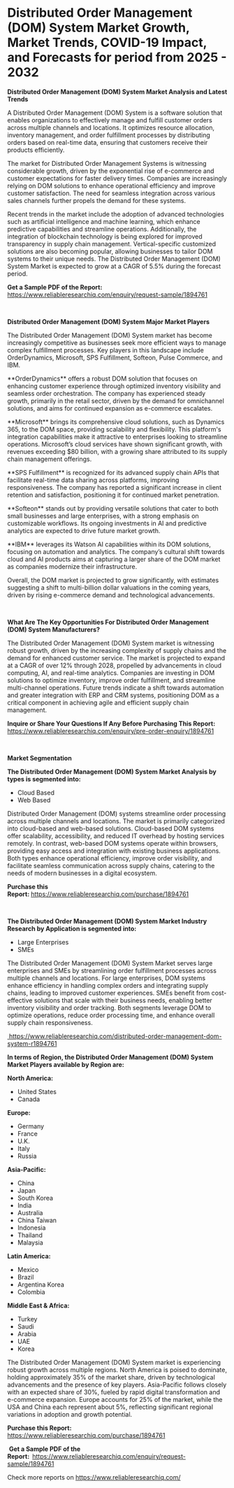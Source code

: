 <p><h1>Distributed Order Management (DOM) System Market Growth, Market Trends, COVID-19 Impact, and Forecasts for period from 2025 - 2032</h1></p><p><strong>Distributed Order Management (DOM) System Market Analysis and Latest Trends</strong></p>
<p><p>A Distributed Order Management (DOM) System is a software solution that enables organizations to effectively manage and fulfill customer orders across multiple channels and locations. It optimizes resource allocation, inventory management, and order fulfillment processes by distributing orders based on real-time data, ensuring that customers receive their products efficiently. </p><p>The market for Distributed Order Management Systems is witnessing considerable growth, driven by the exponential rise of e-commerce and customer expectations for faster delivery times. Companies are increasingly relying on DOM solutions to enhance operational efficiency and improve customer satisfaction. The need for seamless integration across various sales channels further propels the demand for these systems. </p><p>Recent trends in the market include the adoption of advanced technologies such as artificial intelligence and machine learning, which enhance predictive capabilities and streamline operations. Additionally, the integration of blockchain technology is being explored for improved transparency in supply chain management. Vertical-specific customized solutions are also becoming popular, allowing businesses to tailor DOM systems to their unique needs. The Distributed Order Management (DOM) System Market is expected to grow at a CAGR of 5.5% during the forecast period.</p></p>
<p><strong>Get a Sample PDF of the Report:&nbsp;</strong> <a href="https://www.reliableresearchiq.com/enquiry/request-sample/1894761?utm_campaign=3279&utm_medium=2&utm_source=Github&utm_content=ia&utm_term=28032025&utm_id=distributed-order-management-dom-system">https://www.reliableresearchiq.com/enquiry/request-sample/1894761</a></p>
<p>&nbsp;</p>
<p><strong>Distributed Order Management (DOM) System Major Market Players</strong></p>
<p><p>The Distributed Order Management (DOM) System market has become increasingly competitive as businesses seek more efficient ways to manage complex fulfillment processes. Key players in this landscape include OrderDynamics, Microsoft, SPS Fulfillment, Softeon, Pulse Commerce, and IBM.</p><p>**OrderDynamics** offers a robust DOM solution that focuses on enhancing customer experience through optimized inventory visibility and seamless order orchestration. The company has experienced steady growth, primarily in the retail sector, driven by the demand for omnichannel solutions, and aims for continued expansion as e-commerce escalates.</p><p>**Microsoft** brings its comprehensive cloud solutions, such as Dynamics 365, to the DOM space, providing scalability and flexibility. This platform's integration capabilities make it attractive to enterprises looking to streamline operations. Microsoft’s cloud services have shown significant growth, with revenues exceeding $80 billion, with a growing share attributed to its supply chain management offerings.</p><p>**SPS Fulfillment** is recognized for its advanced supply chain APIs that facilitate real-time data sharing across platforms, improving responsiveness. The company has reported a significant increase in client retention and satisfaction, positioning it for continued market penetration.</p><p>**Softeon** stands out by providing versatile solutions that cater to both small businesses and large enterprises, with a strong emphasis on customizable workflows. Its ongoing investments in AI and predictive analytics are expected to drive future market growth.</p><p>**IBM** leverages its Watson AI capabilities within its DOM solutions, focusing on automation and analytics. The company’s cultural shift towards cloud and AI products aims at capturing a larger share of the DOM market as companies modernize their infrastructure.</p><p>Overall, the DOM market is projected to grow significantly, with estimates suggesting a shift to multi-billion dollar valuations in the coming years, driven by rising e-commerce demand and technological advancements.</p></p>
<p>&nbsp;</p>
<p><strong>What Are The Key Opportunities For Distributed Order Management (DOM) System Manufacturers?</strong></p>
<p><p>The Distributed Order Management (DOM) System market is witnessing robust growth, driven by the increasing complexity of supply chains and the demand for enhanced customer service. The market is projected to expand at a CAGR of over 12% through 2028, propelled by advancements in cloud computing, AI, and real-time analytics. Companies are investing in DOM solutions to optimize inventory, improve order fulfillment, and streamline multi-channel operations. Future trends indicate a shift towards automation and greater integration with ERP and CRM systems, positioning DOM as a critical component in achieving agile and efficient supply chain management.</p></p>
<p><strong>Inquire or Share Your Questions If Any Before Purchasing This Report:</strong> <a href="https://www.reliableresearchiq.com/enquiry/pre-order-enquiry/1894761?utm_campaign=3279&utm_medium=2&utm_source=Github&utm_content=ia&utm_term=28032025&utm_id=distributed-order-management-dom-system">https://www.reliableresearchiq.com/enquiry/pre-order-enquiry/1894761</a></p>
<p>&nbsp;</p>
<p><strong>Market Segmentation</strong></p>
<p><strong>The Distributed Order Management (DOM) System Market Analysis by types is segmented into:</strong></p>
<p><ul><li>Cloud Based</li><li>Web Based</li></ul></p>
<p><p>Distributed Order Management (DOM) systems streamline order processing across multiple channels and locations. The market is primarily categorized into cloud-based and web-based solutions. Cloud-based DOM systems offer scalability, accessibility, and reduced IT overhead by hosting services remotely. In contrast, web-based DOM systems operate within browsers, providing easy access and integration with existing business applications. Both types enhance operational efficiency, improve order visibility, and facilitate seamless communication across supply chains, catering to the needs of modern businesses in a digital ecosystem.</p></p>
<p><strong>Purchase this Report:&nbsp;</strong><a href="https://www.reliableresearchiq.com/purchase/1894761?utm_campaign=3279&utm_medium=2&utm_source=Github&utm_content=ia&utm_term=28032025&utm_id=distributed-order-management-dom-system">https://www.reliableresearchiq.com/purchase/1894761</a></p>
<p>&nbsp;</p>
<p><strong>The Distributed Order Management (DOM) System Market Industry Research by Application is segmented into:</strong></p>
<p><ul><li>Large Enterprises</li><li>SMEs</li></ul></p>
<p><p>The Distributed Order Management (DOM) System Market serves large enterprises and SMEs by streamlining order fulfillment processes across multiple channels and locations. For large enterprises, DOM systems enhance efficiency in handling complex orders and integrating supply chains, leading to improved customer experiences. SMEs benefit from cost-effective solutions that scale with their business needs, enabling better inventory visibility and order tracking. Both segments leverage DOM to optimize operations, reduce order processing time, and enhance overall supply chain responsiveness.</p></p>
<p><a href="https://www.reliableresearchiq.com/distributed-order-management-dom-system-r1894761?utm_campaign=3279&utm_medium=2&utm_source=Github&utm_content=ia&utm_term=28032025&utm_id=distributed-order-management-dom-system">&nbsp;https://www.reliableresearchiq.com/distributed-order-management-dom-system-r1894761</a></p>
<p><strong>In terms of Region, the Distributed Order Management (DOM) System Market Players available by Region are:</strong></p>
<p>
    <p> <strong> North America: </strong>
        <ul>
            <li>United States</li>
            <li>Canada</li>
        </ul>
        </p> 
    <p> <strong> Europe: </strong>
        <ul>
            <li>Germany</li>
            <li>France</li>
            <li>U.K.</li>
            <li>Italy</li>
            <li>Russia</li>
        </ul>
        </p> 
    <p> <strong> Asia-Pacific: </strong>
        <ul>
            <li>China</li>
            <li>Japan</li>
            <li>South Korea</li>
            <li>India</li>
            <li>Australia</li>
            <li>China Taiwan</li>
            <li>Indonesia</li>
            <li>Thailand</li>
            <li>Malaysia</li>
        </ul>
        </p> 
    <p> <strong> Latin America: </strong>
        <ul>
            <li>Mexico</li>
            <li>Brazil</li>
            <li>Argentina Korea</li>
            <li>Colombia</li>
        </ul>
        </p> 
    <p> <strong> Middle East & Africa: </strong>
        <ul>
            <li>Turkey</li>
            <li>Saudi</li>
            <li>Arabia</li>
            <li>UAE</li>
            <li>Korea</li>
        </ul>
    </p>
    </p>
<p><p>The Distributed Order Management (DOM) System market is experiencing robust growth across multiple regions. North America is poised to dominate, holding approximately 35% of the market share, driven by technological advancements and the presence of key players. Asia-Pacific follows closely with an expected share of 30%, fueled by rapid digital transformation and e-commerce expansion. Europe accounts for 25% of the market, while the USA and China each represent about 5%, reflecting significant regional variations in adoption and growth potential.</p></p>
<p><strong>Purchase this Report: </strong><a href="https://www.reliableresearchiq.com/purchase/1894761?utm_campaign=3279&utm_medium=2&utm_source=Github&utm_content=ia&utm_term=28032025&utm_id=distributed-order-management-dom-system">https://www.reliableresearchiq.com/purchase/1894761</a></p>
<p>&nbsp;<strong>Get a Sample PDF of the Report:&nbsp;&nbsp;</strong><a href="https://www.reliableresearchiq.com/enquiry/request-sample/1894761?utm_campaign=3279&utm_medium=2&utm_source=Github&utm_content=ia&utm_term=28032025&utm_id=distributed-order-management-dom-system">https://www.reliableresearchiq.com/enquiry/request-sample/1894761</a></p>
<p><strong></strong></p>
<p>Check more reports on <a href="https://www.reliableresearchiq.com/?utm_campaign=3279&utm_medium=2&utm_source=Github&utm_content=ia&utm_term=28032025&utm_id=distributed-order-management-dom-system">https://www.reliableresearchiq.com/</a></p>